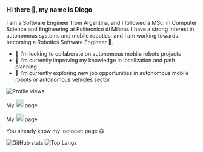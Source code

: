 ### Hi there 👋, my name is Diego

I am a Software Engineer from Argentina, and I followed a MSc. in Computer Science and Engineering at Politecnico di Milano. I have a strong interest in autonomous systems and mobile robotics, and I am working towards becoming a Robotics Software Engineer :robot:.

- 👯 I’m looking to collaborate on autonomous mobile robots projects
- 🌱 I’m currently improving my knowledge in localization and path planning
- 🔭 I’m currently exploring new job opportunities in autonomous mobile robots or autonomous vehicles sector


![Profile views](https://gpvc.arturio.dev/adiego73)  

My [<img src='https://cdn-icons-png.flaticon.com/512/174/174857.png' alt='linkedin' height='20'>](https://www.linkedin.com/in/adiego73/) page

My [<img src='https://cdn-icons-png.flaticon.com/512/2111/2111628.png' alt='stackoverflow' height='20'>](https://stackoverflow.com/users/486568) page

You already know my :octocat: page :smiley:

![GitHub stats](https://github-readme-stats.vercel.app/api?username=adiego73&show_icons=true&count_private=true&layout=compact&theme=calm)
![Top Langs](https://github-readme-stats.vercel.app/api/top-langs/?username=adiego73&hide=html&theme=calm&layout=compact&count_private=true)
